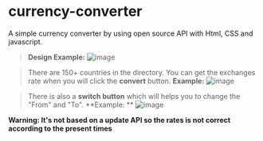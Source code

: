 # currency-converter
A simple currency converter by using open source API with Html, CSS and javascript.

> **Design Example:** 
![image](https://github.com/user-attachments/assets/99e37b68-b1ce-4e51-85a1-cbd92647a81f)

> There are 150+ countries in the directory. You can get the exchanges rate when you will click the **convert** button.
> **Example:** 
![image](https://github.com/user-attachments/assets/effffb74-2e82-4986-8b59-afd5322000c4)

> There is also a **switch button** which will helps you to change the "From" and "To".
> **Example: **
![image](https://github.com/user-attachments/assets/3ced5cf5-0b99-45d2-a63e-673258f4d875)


**Warning: It's not based on a update API so the rates is not correct according to the present times**
